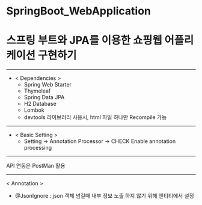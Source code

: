 # SpringBoot_WebApplication

# 스프링 부트와 JPA를 이용한 쇼핑웹 어플리케이션 구현하기

----
+ < Dependencies >      
  + Spring Web Starter
  + Thymeleaf
  + Spring Data JPA
  + H2 Database
  + Lombok
  + devtools 라이브러리 사용시, html 파일 하나만 Recompile 가능
    
----
 + < Basic Setting >
    + Setting -> Annotation Processor -> CHECK Enable annotation processing
-------

API 연동은 PostMan 활용

-----
< Annotation >

+ @JsonIgnore : json 객체 넘길때 내부 정보 노출 하지 않기 위해 엔티티에서 설정
